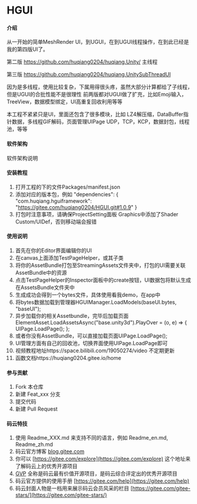 # HGUI

#### 介绍
从一开始的简单MeshRender UI，到UGUI，在到UGUI线程操作，在到此已经是我的第四版UI了。

第二版 https://github.com/huqiang0204/huqiang.Unity/ 主线程

第三版 https://github.com/huqiang0204/huqiang.UnitySubThreadUI

因为是多线程，使用比较复杂，下属用得很头疼，虽然大部分计算都给了子线程，但是UGUI的合批性能不是很理性
前两版都对UGUI做了扩充，比如Emoji输入，TreeView，数据模型绑定，UI高重复回收利用等等

本工程不紧紧只是UI，里面还包含了很多模块，比如 LZ4解压缩，DataBuffer指针数据，多线程GIF解码，页面管理UIPage
UDP，TCP，KCP，数据封包，线程池，等等

#### 软件架构
软件架构说明


#### 安装教程

1.  打开工程的下的文件Packages/manifest.json
2.  添加对应的版本包，例如
    "dependencies": {
    "com.huqiang.hguiframework": "https://gitee.com/huqiang0204/HGUI.git#1.0.9"
	}
3.  打包时注意事项，请确保ProjectSetting面板 Graphics中添加了Shader Custom/UIDef，否则移动端会报错

#### 使用说明

1.  首先在你的Editor界面编辑你的UI
2.  在canvas上面添加TestPageHelper，或其子类
3.  将你的AssetBundle打包至StreamingAssets文件夹中，打包的UI需要关联AssetBundle中的资源
4.  点击TestPageHelper的Inspector面板中的create按钮，UI数据包将默认生成在AssetsBundle文件夹中
5.  生成成功会得到一个bytes文件，具体使用看我demo，在app中
6.  将bytes数据加载到管理器HGUIManager.LoadModels(baseUI.bytes, "baseUI");
7.  异步加载你的相关Assetbundle，完毕后加载页面
    ElementAsset.LoadAssetsAsync("base.unity3d").PlayOver = (o, e) =>
    {
        UIPage.LoadPage<StartPage>();
    };
8.  或者你没有AssetBundle，可以直接加载页面UIPage.LoadPage<StartPage>();
9.  UI管理方面有自己的回收池，切换界面使用UIPage.LoadPage即可
10. 视频教程地址https://space.bilibili.com/19050274/video 不定期更新
11. 函数文档https://huqiang0204.gitee.io/home

#### 参与贡献

1.  Fork 本仓库
2.  新建 Feat_xxx 分支
3.  提交代码
4.  新建 Pull Request


#### 码云特技

1.  使用 Readme\_XXX.md 来支持不同的语言，例如 Readme\_en.md, Readme\_zh.md
2.  码云官方博客 [blog.gitee.com](https://blog.gitee.com)
3.  你可以 [https://gitee.com/explore](https://gitee.com/explore) 这个地址来了解码云上的优秀开源项目
4.  [GVP](https://gitee.com/gvp) 全称是码云最有价值开源项目，是码云综合评定出的优秀开源项目
5.  码云官方提供的使用手册 [https://gitee.com/help](https://gitee.com/help)
6.  码云封面人物是一档用来展示码云会员风采的栏目 [https://gitee.com/gitee-stars/](https://gitee.com/gitee-stars/)
